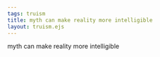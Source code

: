 ```yaml
---
tags: truism
title: myth can make reality more intelligible
layout: truism.ejs
---
```


myth can make reality more intelligible